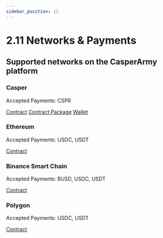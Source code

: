 ```yaml
---
sidebar_position: 11
---
```


# 2.11 Networks & Payments

## Supported networks on the CasperArmy platform

### Casper
Accepted Payments: CSPR

<a href="https://cspr.live/contract/511ee128bb963ebea34fcfb789f36a6d61d8062307218c9c5e3e8d8bc7f595f8">Contract</a>
<a href="https://cspr.live/contract-package/9ec6171a9d23d9130f425f6d5cb51f33e64c77d29753656e025bab5c5315bd2d">Contract Package</a>
<a href="https://cspr.live/account/020377bc3ad54b5505971e001044ea822a3f6f307f8dc93fa45a05b7463c0a053bed">Wallet</a>

### Ethereum
Accepted Payments: USDC, USDT

<a href="https://etherscan.io/address/0x18b9F2EBA21FD61902622d6883BC068385Fb551D">Contract</a>

### Binance Smart Chain
Accepted Payments: BUSD, USDC, USDT

<a href="https://bscscan.com/address/0x18b9F2EBA21FD61902622d6883BC068385Fb551D">Contract</a>

### Polygon
Accepted Payments: USDC, USDT

<a href="https://polygonscan.com/address/0x18b9F2EBA21FD61902622d6883BC068385Fb551D">Contract</a>
